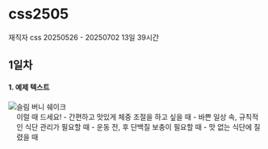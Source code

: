 # css2505
재직자 css 20250526 - 20250702 13일 39시간

## 1일차
#### 1. 예제 텍스트 
<div class="item-flex"  style="display:flex">
  <img src="https://github.com/user-attachments/assets/ad918bdf-8065-42ed-9002-c47795a1aaab" />
<div>
슬림 버니 쉐이크<br />
이럴 때 드세요!
- 간편하고 맛있게 체중  조절을 하고 싶을 때
- 바쁜 일상 속, 규칙적인 식단 관리가 필요할 때
- 운동 전, 후 단백질 보충이 필요할 때
- 맛 없는 식단에 질렸을 때
</div>
</div>
